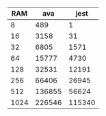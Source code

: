 | RAM  | ava    | jest   |
| ---- | ------ | ------ |
| 8    | 489    | 1      |
| 16   | 3158   | 31     |
| 32   | 6805   | 1571   |
| 64   | 15777  | 4730   |
| 128  | 32531  | 12191  |
| 256  | 66406  | 26945  |
| 512  | 136855 | 56624  |
| 1024 | 226546 | 115340 |

